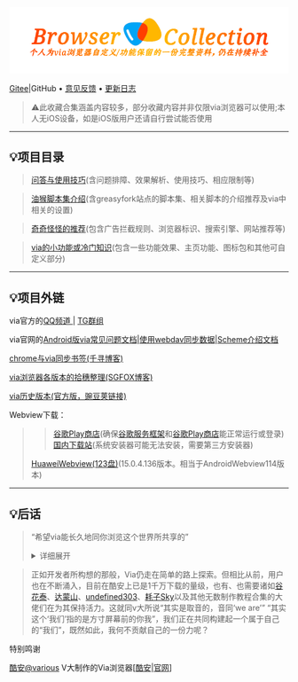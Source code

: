 ![输入图片说明](newlogo.png)

[Gitee](https://gitee.com/daybreak166/ViaBrowserCollection)|GitHub • [意见反馈](https://github.com/daybreak1929/ViaBrowserCollection/issues) • [更新日志](https://github.com/daybreak1929/ViaBrowserCollection/commits/main/)

> ⚠此收藏合集涵盖内容较多，部分收藏内容并非仅限via浏览器可以使用;本人无iOS设备，如是iOS版用户还请自行尝试能否使用

*****

## 💡项目目录

> [问答与使用技巧](cn/FAQ.md)(含问题排障、效果解析、使用技巧、相应限制等)

> [油猴脚本集介绍](cn/script-share.md)(含greasyfork站点的脚本集、相关脚本的介绍推荐及via中相关的设置)

> [奇奇怪怪的推荐](cn/messy-cont.md)(包含广告拦截规则、浏览器标识、搜索引擎、网站推荐等)

> [via的小功能或冷门知识](cn/via-help.md)(包含一些功能效果、主页功能、图标包和其他可自定义部分)

*****

## 💡项目外链

via官方的[QQ频道 ](https://pd.qq.com/s/142yif2dj)| [TG群组](https://t.me/+bMMIgOk0cnA3YjI9)

via官网的[Android版via常见问题文档](https://viayoo.com/zh-cn/docs/via-for-android-faq.html)|[使用webdav同步数据](https://viayoo.com/zh-cn/docs/sync-your-data-via-webdav.html)|[Scheme介绍文档](https://viayoo.com/zh-cn/docs/about-the-uri-scheme-of-via-for-android.html)

[chrome与via同步书签(千寻博客)](https://blog.qianxun.site/教程/pc端chrome使用floccus扩展和移动端via同步书签/)

[via浏览器各版本的拾穗整理(SGFOX博客)](https://www.sgfox.cc/archives/via-shisui.html)

[via历史版本(官方版，豌豆荚链接)](https://m.wandoujia.com/apps/6609177/history)

Webview下载：  
>> [谷歌Play商店](https://play.google.com/store/apps/details?id=com.google.android.webview)(确保[谷歌服务框架](http://m.3673.com/down/7083.html)和[谷歌Play商店](http://m.3673.com/down/17484.html)能正常运行或登录)  
>> [国内下载站](https://m.downkuai.com/android/167450.html)(系统安装器可能无法安装，需要第三方安装器)
> 
> [HuaweiWebview(123盘)](https://www.123pan.com/s/OuOKVv-Q2I63.html)(15.0.4.136版本。相当于AndroidWebview114版本)

*****

## 💡后话

> “希望via能长久地同你浏览这个世界所共享的” <details> <summary> 详细展开 </summary> ![输入图片说明](cn/img/FirstAnniversary.png) </details>

> 正如开发者所构想的那般，Via仍走在简单的路上探索。但相比从前，用户也在不断涌入，目前在酷安上已是1千万下载的量级，也有、也需要诸如[谷花泰](http://www.coolapk.com/u/486230)、[达蒙山](http://www.coolapk.com/u/1563443)、[undefined303](http://www.coolapk.com/u/4023639)、[耗子Sky](http://www.coolapk.com/u/1166187)以及其他无数制作教程合集的大佬们在为其保持活力。这就同v大所说“其实是取音的，音同‘we are’” “其实这个‘我们’指的是方寸屏幕前的你我”，我们正在共同构建起一个属于自己的“我们”，既然如此，我何不贡献自己的一份力呢？

特别鸣谢

[酷安@various](http://www.coolapk.com/u/441319) V大制作的Via浏览器[[酷安](https://www.coolapk.com/apk/mark.via)|[官网](https://viayoo.com)]
